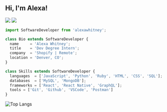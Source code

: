 ## Hi, I'm Alexa!
[![](https://img.shields.io/badge/LinkedIn-alexawhitney-blue)](https://www.linkedin.com/in/alexawhitney/)
[![](https://img.shields.io/badge/Gmail-alexawhitney87@gmail.com-red)](mailto:alexawhitney87@gmail.com)

```js
import SoftwareDeveloper from 'alexawhitney';

class Bio extends SoftwareDeveloper {
  name     = 'Alexa Whitney';
  title    = 'Dev Degree Intern';
  company  = 'Shopify | Remote';
  location = 'Denver, CO';
}

class Skills extends SoftwareDeveloper {
  languages  = ['JavaScript', 'Python', 'Ruby', 'HTML', 'CSS', 'SQL'];
  databases  = ['MySQL', 'MongoDB'];
  frameworks = ['React', 'React Native', 'GraphQL'];
  tools = ['Git', 'Github', 'VSCode', 'Postman']
}
```

![Top Langs](https://github-readme-stats.vercel.app/api/top-langs/?username=alexa-whitney&show_icons=true)
